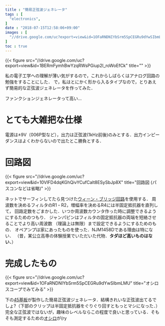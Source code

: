 ```yaml
---
title : "簡易正弦波ジェネレータ"
tags : [
  "electronics",
]
date : "2018-07-15T12:58:06+09:00"
images : [
  "//drive.google.com/uc?export=view&id=1OFaRNDNIYbSrm5SpCEGRu9dYwSIbmLMU",
]
toc : true
---
```


{{< figure src="//drive.google.com/uc?export=view&id=1BERmFymhBwYzqRWsPGiup2I_roWoEfCk" title="" >}}

私の電子工学への理解が薄い気がするので，これからしばらくはアナログ回路の勉強をすることにした．
で，私はとにかく形から入るタイプなので，とりあえず簡易的な正弦波ジェネレータを作ってみた．  
<!--more-->
ファンクションジェネレータって高い...

# とても大雑把な仕様

電源は±9V（006P型など），出力は正弦波(1kHz前後)のみとする．出力インピーダンスはよくわからないので出たとこ勝負とする．

# 回路図

{{< figure src="//drive.google.com/uc?export=view&id=10VlFD4dqKGhQivYCufCalt8ESySbJp8X" title="回路図 (パスコンなどは省略)" >}}

ネットでサーフィンしてたら見つけた[ウィーン・ブリッジ回路](https://www.weblio.jp/content/%E3%82%A6%E3%82%A3%E3%83%BC%E3%83%B3%E3%83%BB%E3%83%96%E3%83%AA%E3%83%83%E3%82%B8%E7%99%BA%E6%8C%AF%E5%9B%9E%E8%B7%AF)<!-- Wikiに頁が無かった !  -->を使用する．
周波数を決めるフィルタのR1・R2，増幅率を決めるR4には半固定抵抗器を直列して，
回路定数をごまかした．いつか周波数カウンタ作った時に調整できるようにするためのつもり．
ジャンパピンはフィルタの固定抵抗器の両端を短絡させることでより高い周波数
（理論上は無限）まで設定できるようにするためのもの．
オペアンプは家にあったものを使った．NJM1458Dである理由は特にない．
（昔，某公立高専の体験授業でいただいた代物．**タダほど高いものはない．**）

# 完成したもの

{{< figure src="//drive.google.com/uc?export=view&id=1OFaRNDNIYbSrm5SpCEGRu9dYwSIbmLMU" title="オシロスコープでみてみる" >}}

下の[45基板](http://akizukidenshi.com/catalog/g/gP-11735/)が製作した簡易正弦波ジェネレータ．結構きれいな正弦波出てるでしょ?（下部のクリップは半固定抵抗器をぐりぐり回すともっとマシになった．）完全な正弦波ではないが，趣味のレベルならこの程度で良いと思っている．そもそも測定するための[オシロ](http://akizukidenshi.com/catalog/g/gK-09710/)が(ry
